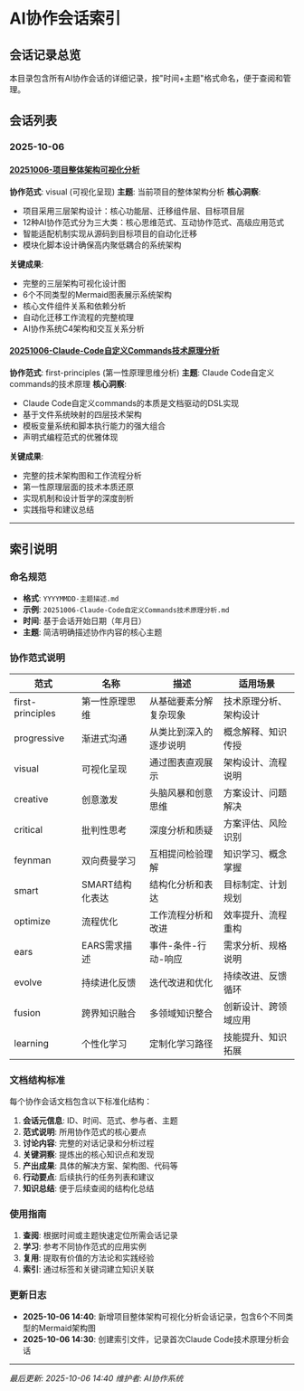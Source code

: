 # AI协作会话索引

## 会话记录总览

本目录包含所有AI协作会话的详细记录，按"时间+主题"格式命名，便于查阅和管理。

## 会话列表

### 2025-10-06

#### [20251006-项目整体架构可视化分析](20251006-项目整体架构可视化分析.md)

**协作范式**: visual (可视化呈现)
**主题**: 当前项目的整体架构分析
**核心洞察**:

- 项目采用三层架构设计：核心功能层、迁移组件层、目标项目层
- 12种AI协作范式分为三大类：核心思维范式、互动协作范式、高级应用范式
- 智能适配机制实现从源码到目标项目的自动化迁移
- 模块化脚本设计确保高内聚低耦合的系统架构

**关键成果**:

- 完整的三层架构可视化设计图
- 6个不同类型的Mermaid图表展示系统架构
- 核心文件组件关系和依赖分析
- 自动化迁移工作流程的完整梳理
- AI协作系统C4架构和交互关系分析

#### [20251006-Claude-Code自定义Commands技术原理分析](20251006-Claude-Code自定义Commands技术原理分析.md)

**协作范式**: first-principles (第一性原理思维分析)
**主题**: Claude Code自定义commands的技术原理
**核心洞察**:
- Claude Code自定义commands的本质是文档驱动的DSL实现
- 基于文件系统映射的四层技术架构
- 模板变量系统和脚本执行能力的强大组合
- 声明式编程范式的优雅体现

**关键成果**:
- 完整的技术架构图和工作流程分析
- 第一性原理层面的技术本质还原
- 实现机制和设计哲学的深度剖析
- 实践指导和建议总结

---

## 索引说明

### 命名规范

- **格式**: `YYYYMMDD-主题描述.md`
- **示例**: `20251006-Claude-Code自定义Commands技术原理分析.md`
- **时间**: 基于会话开始日期（年月日）
- **主题**: 简洁明确描述协作内容的核心主题

### 协作范式说明

| 范式 | 名称 | 描述 | 适用场景 |
|------|------|------|----------|
| first-principles | 第一性原理思维 | 从基础要素分解复杂现象 | 技术原理分析、架构设计 |
| progressive | 渐进式沟通 | 从类比到深入的逐步说明 | 概念解释、知识传授 |
| visual | 可视化呈现 | 通过图表直观展示 | 架构设计、流程说明 |
| creative | 创意激发 | 头脑风暴和创意思维 | 方案设计、问题解决 |
| critical | 批判性思考 | 深度分析和质疑 | 方案评估、风险识别 |
| feynman | 双向费曼学习 | 互相提问检验理解 | 知识学习、概念掌握 |
| smart | SMART结构化表达 | 结构化分析和表达 | 目标制定、计划规划 |
| optimize | 流程优化 | 工作流程分析和改进 | 效率提升、流程重构 |
| ears | EARS需求描述 | 事件-条件-行动-响应 | 需求分析、规格说明 |
| evolve | 持续进化反馈 | 迭代改进和优化 | 持续改进、反馈循环 |
| fusion | 跨界知识融合 | 多领域知识整合 | 创新设计、跨领域应用 |
| learning | 个性化学习 | 定制化学习路径 | 技能提升、知识拓展 |

### 文档结构标准

每个协作会话文档包含以下标准化结构：

1. **会话元信息**: ID、时间、范式、参与者、主题
2. **范式说明**: 所用协作范式的核心要点
3. **讨论内容**: 完整的对话记录和分析过程
4. **关键洞察**: 提炼出的核心知识点和发现
5. **产出成果**: 具体的解决方案、架构图、代码等
6. **行动要点**: 后续执行的任务列表和建议
7. **知识总结**: 便于后续查阅的结构化总结

### 使用指南

1. **查阅**: 根据时间或主题快速定位所需会话记录
2. **学习**: 参考不同协作范式的应用实例
3. **复用**: 提取有价值的方法论和实践经验
4. **索引**: 通过标签和关键词建立知识关联

### 更新日志

- **2025-10-06 14:40**: 新增项目整体架构可视化分析会话记录，包含6个不同类型的Mermaid架构图
- **2025-10-06 14:30**: 创建索引文件，记录首次Claude Code技术原理分析会话

---

*最后更新: 2025-10-06 14:40*
*维护者: AI协作系统*